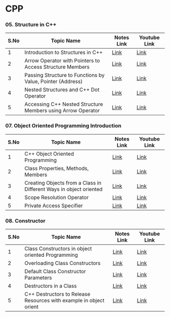 # CPP

### 05. Structure in C++

S.No | Topic Name | Notes Link | Youtube Link
-----|------------| -----------| ----------|
1 | Introduction to Structures in C++ | [Link](https://github.com/gss-coder/CPP/tree/main/05-Strucutres) | [Link](https://www.youtube.com/watch?v=6gg9Xlv35-I&list=PLfVsf4Bjg79Cu5MYkyJ-u4SyQmMhFeC1C&index=41)
2 | Arrow Operator with Pointers to Access Structure Members | [Link](https://github.com/gss-coder/CPP/tree/main/05-Strucutres) | [Link](https://www.youtube.com/watch?v=jH2b6bKgrhs&list=PLfVsf4Bjg79Cu5MYkyJ-u4SyQmMhFeC1C&index=42)
3 | Passing Structure to Functions by Value, Pointer (Address) | [Link](https://github.com/gss-coder/CPP/tree/main/05-Strucutres) | [Link](https://www.youtube.com/watch?v=lVRtKPvgvTs&list=PLfVsf4Bjg79Cu5MYkyJ-u4SyQmMhFeC1C&index=43)
4 | Nested Structures and C++ Dot Operator | [Link](https://github.com/gss-coder/CPP/tree/main/05-Strucutres) | [Link](https://www.youtube.com/watch?v=MaTv85P2nnQ&list=PLfVsf4Bjg79Cu5MYkyJ-u4SyQmMhFeC1C&index=44)
5 | Accessing C++ Nested Structure Members using Arrow Operator | [Link](https://github.com/gss-coder/CPP/tree/main/05-Strucutres) | [Link](https://www.youtube.com/watch?v=EUx9pyGuf-4&list=PLfVsf4Bjg79Cu5MYkyJ-u4SyQmMhFeC1C&index=45)

### 07. Object Oriented Programming Introduction

S.No | Topic Name | Notes Link | Youtube Link
-----|------------| -----------| ----------|
1 | C++ Object Oriented Programming | [Link](https://github.com/gss-coder/CPP/tree/main/07-Object%20Oriented%20Programming) | [Link](https://www.youtube.com/watch?v=xnh7ip5gpzc&list=PLfVsf4Bjg79Cu5MYkyJ-u4SyQmMhFeC1C&index=56)
2 | Class Properties, Methods, Members | [Link](https://github.com/gss-coder/CPP/tree/main/07-Object%20Oriented%20Programming) | [Link](https://www.youtube.com/watch?v=qnCRKjPTnHM&list=PLfVsf4Bjg79Cu5MYkyJ-u4SyQmMhFeC1C&index=57)
3 | Creating Objects from a Class in Different Ways in object oriented  | [Link](https://github.com/gss-coder/CPP/tree/main/07-Object%20Oriented%20Programming) | [Link](https://www.youtube.com/watch?v=BsYvWqDihGU&list=PLfVsf4Bjg79Cu5MYkyJ-u4SyQmMhFeC1C&index=58)
4 | Scope Resolution Operator | [Link](https://github.com/gss-coder/CPP/tree/main/07-Object%20Oriented%20Programming) | [Link](https://www.youtube.com/watch?v=59fy7la7yEI&list=PLfVsf4Bjg79Cu5MYkyJ-u4SyQmMhFeC1C&index=59)
5 | Private Access Specifier | [Link](https://github.com/gss-coder/CPP/tree/main/07-Object%20Oriented%20Programming) | [Link](https://www.youtube.com/watch?v=6QHkXmLhY-g&list=PLfVsf4Bjg79Cu5MYkyJ-u4SyQmMhFeC1C&index=60)

### 08. Constructor 


S.No | Topic Name | Notes Link | Youtube Link
-----|------------| -----------| ----------|
1 | Class Constructors in object oriented Programming| [Link](https://github.com/gss-coder/CPP/tree/main/08-Constructor) | [Link](https://www.youtube.com/watch?v=CyTSm0sUgi4&list=PLfVsf4Bjg79Cu5MYkyJ-u4SyQmMhFeC1C&index=61)
2 | Overloading Class Constructors | [Link](https://github.com/gss-coder/CPP/tree/main/08-Constructor) | [Link](https://www.youtube.com/watch?v=bk11sI0KoWk&list=PLfVsf4Bjg79Cu5MYkyJ-u4SyQmMhFeC1C&index=62)
3 | Default Class Constructor Parameters | [Link](https://github.com/gss-coder/CPP/tree/main/08-Constructor) | [Link](https://www.youtube.com/watch?v=0Gcy49Gin_k&list=PLfVsf4Bjg79Cu5MYkyJ-u4SyQmMhFeC1C&index=63)
4 | Destructors in a Class | [Link](https://github.com/gss-coder/CPP/tree/main/08-Constructor) | [Link](https://www.youtube.com/watch?v=Egm6DIiHTC4&list=PLfVsf4Bjg79Cu5MYkyJ-u4SyQmMhFeC1C&index=64)
5 | C++ Destructors to Release Resources with example in object orient| [Link](https://github.com/gss-coder/CPP/tree/main/08-Constructor) | [Link](https://www.youtube.com/watch?v=ZvWUHWvueQk&list=PLfVsf4Bjg79Cu5MYkyJ-u4SyQmMhFeC1C&index=65)
